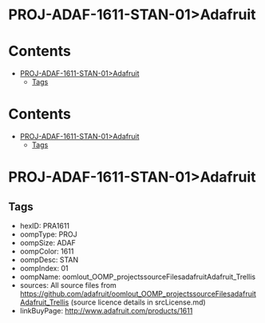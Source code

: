 
PROJ-ADAF-1611-STAN-01>Adafruit
===============================

Contents
========

* [PROJ-ADAF-1611-STAN-01>Adafruit](#proj-adaf-1611-stan-01adafruit)
	* [Tags](#tags)

Contents
========

* [PROJ-ADAF-1611-STAN-01>Adafruit](#proj-adaf-1611-stan-01adafruit)
	* [Tags](#tags)

# PROJ-ADAF-1611-STAN-01>Adafruit

## Tags

- hexID: PRA1611
- oompType: PROJ
- oompSize: ADAF
- oompColor: 1611
- oompDesc: STAN
- oompIndex: 01
- oompName: oomlout_OOMP_projectssourceFilesadafruitAdafruit_Trellis
- sources: All source files from https://github.com/adafruit/oomlout_OOMP_projectssourceFilesadafruitAdafruit_Trellis (source licence details in srcLicense.md)
- linkBuyPage: http://www.adafruit.com/products/1611
